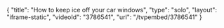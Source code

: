 {
    "title": "How to keep ice off your car windows",
    "type": "solo",
    "layout": "iframe-static",
    "videoId": "3786541",
    "url": "\/tvpembed\/3786541"
}